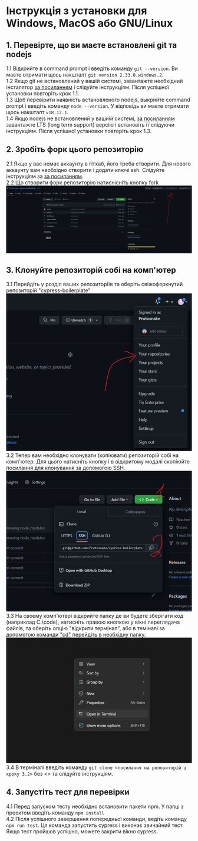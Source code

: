 # Інструкція з установки для Windows, MacOS або GNU/Linux
## 1. Перевірте, що ви маєте встановлені git та nodejs  
1.1 Відкрийте в command prompt і введіть команду `git --version`. Ви маєте отримати щось накшталт `git version 2.33.0.windows.2`.  
1.2 Якщо git не встановлений у вашій системі, завантажте необхідний інсталятор [за посиланням](https://git-scm.com/downloads) і слідуйте інструкціям. Після успішної установки повторіть крок 1.1.  
1.3 Щоб перевірити наявність встановленого nodejs, выкрийте command prompt і введіть команду `node --version`. У відповідь ви маєте отримати щось накшталт `v18.12.1`.  
1.4 Якщо nodejs не встановлений у вашиій системі, [за посиланням](https://nodejs.org/en/) завантажте LTS (long term support) версію і встановіть її слідуючи інструкціям. Після успішної установки повторіть крок 1.3.  
## 2. Зробіть форк цього репозиторію  
2.1 Якщо у вас немає аккаунту в гітхаб, його треба створити. Для нового аккаунту вам необхідно створити і додати ключі ssh. Слідуйте інструкціям за [за посиланням](https://docs.github.com/en/authentication/connecting-to-github-with-ssh/adding-a-new-ssh-key-to-your-github-account).  
2.2 Що створити форк репозиторію натиснісніть кнопку fork ![for button screenshot](/public/docs/images/fork_button_screenshot.png)  
## 3. Клонуйте репозиторій собі на комп'ютер  
3.1 Перейдіть у розділ ваших репозиторіїв та оберіть свіжофоркнутий репозиторій "cypress-boilerplate"  
![ваші репозиторії](/public/docs/images/your_repo.png)  
3.2 Тепер вам необхідно клонувати (копіювати) репозиторій собі на комп'ютер. Для цього натисніть кнопку і в відкритому модалі скопіюйте посилання для клонування за допомогою SSH.  
![кнопка clone](/public/docs/images/clone_repo.png)  
3.3 На своєму комп'ютері відкрийте папку де ви будете зберігати код (наприклад C:\code), натисніть правою кнопкою у вікні переглядача файлів, та оберіть опцію "відкрити термінал", або в теміналі за допомогою команди ["cd"](https://www.tutorialspoint.com/unix_commands/cd.htm) перейдіть в необхідну папку.  
![кнопка відкрити термінал](/public/docs/images/open_terminal.png)  
3.4 В терміналі введіть команду `git clone <посилання на репозиторій з кроку 3.2>` без <> та слідуйте інструкціям.  
## 4. Запустіть тест для перевірки
4.1 Перед запуском тесту необхідно встановити пакети npm. У папці з проектом введіть команду `npm install`  
4.2 Після успішного завершення попередньої команди, ведіть команду `npm run test`. Ця команда запустить cypress і виконає звичайний тест. Якщо тест пройшов успішно, можете закрити вікно cypress.  

